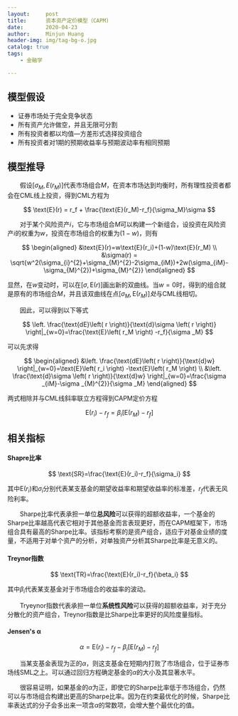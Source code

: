 ```yaml
---
layout:     post
title:      资本资产定价模型（CAPM)
date:       2020-04-23
author:     Minjun Huang
header-img: img/tag-bg-o.jpg
catalog: true
tags:
    - 金融学

---
```


<head>
    <script src="https://cdn.mathjax.org/mathjax/latest/MathJax.js?config=TeX-AMS-MML_HTMLorMML" type="text/javascript"></script>
    <script type="text/x-mathjax-config">
        MathJax.Hub.Config({
            tex2jax: {
            skipTags: ['script', 'noscript', 'style', 'textarea', 'pre'],
            inlineMath: [['$','$']]
            }
        });
    </script>
</head>

## 模型假设

- 证券市场处于完全竞争状态
- 所有资产允许做空，并且无限可分割
- 所有投资者都以均值—方差形式选择投资组合
- 所有投资者对1期的预期收益率与预期波动率有相同预期

## 模型推导

&emsp;&emsp;假设$[\sigma_M,E(r_M)]$代表市场组合$M$，在资本市场达到均衡时，所有理性投资者都会在CML线上投资，得到CML方程为


$$
\text{E}(r) = r_f + \frac{\text{E}(r_M)-r_f}{\sigma_M}\sigma
$$


&emsp;&emsp;对于某个风险资产$i$，它与市场组合$M$可以构建一个新组合，设投资在风险资产$i$的权重为$w$，投资在市场组合的权重为$(1-w)$，则有


$$
\begin{aligned}
&\text{E}(r)=w\text{E}(r_i)+(1-w)\text{E}(r_M) \\
&\sigma(r) = \sqrt{w^2(\sigma_{i}^{2}+\sigma_{M}^{2}-2\sigma_{iM})+2w(\sigma_{iM}-\sigma_{M}^{2})+\sigma_{M}^{2}}
\end{aligned}
$$


显然，在$w$变动时，可以在$[\sigma,\text{E}(r)]$画出新的双曲线。当$w=0$时，得到的组合就是原有的市场组合$M$，并且该双曲线在点$[\sigma_M,\text{E}(r_M)]处$与CML线相切。



&emsp;&emsp;因此，可以得到以下等式


$$
\left. \frac{\text{dE}\left( r \right)}{\text{d}\sigma \left( r \right)} \right|_{w=0}=\frac{\text{E}\left( r_M \right) -r_f}{\sigma _M}
$$


可以先求得


$$
\begin{aligned}
&\left. \frac{\text{dE}\left( r \right)}{\text{d}w} \right|_{w=0}=\text{E}\left( r_i \right) -\text{E}\left( r_M \right) 
\\
&\left. \frac{\text{d}\sigma \left( r \right)}{\text{d}w} \right|_{w=0}=\frac{\sigma _{iM}-\sigma _{M}^{2}}{\sigma _M}
\end{aligned}
$$


两式相除并与CML线斜率联立方程得到CAPM定价方程


$$
\text{E}(r_i)-r_f=\beta_i[\text{E}(r_M)-r_f]
$$

## 相关指标

#### Shapre比率


$$
\text{SR}=\frac{\text{E}(r_i)-r_f}{\sigma_i}
$$


其中$\text{E}(r_i)$和$\sigma_i$分别代表某支基金的期望收益率和期望收益率的标准差，$r_f$代表无风险利率。



&emsp;&emsp;Sharpe比率代表承担一单位**总风险**可以获得的超额收益率，一个基金的Sharpe比率越高代表它相对于其他基金而言表现更好，而在CAPM框架下，市场组合具有最高的Sharpe比率。该指标考察的是资产组合，适应于对基金业绩的度量，不适用于对单个资产的分析，对单独资产分析其Sharpe比率是无意义的。

#### Treynor指数


$$
\text{TR}=\frac{\text{E}(r_i)-r_f}{\beta_i}
$$


其中$\beta_i$代表某支基金对于市场组合的收益率的波动。



&emsp;&emsp;Tryeynor指数代表承担一单位**系统性风险**可以获得的超额收益率，对于充分分散化的资产组合，Treynor指数是比Sharpe比率更好的风险度量指标。

#### Jensen's α


$$
\alpha = \text{E}(r_i)-r_f-\beta_i[\text{E}(r_M)-r_f]
$$


&emsp;&emsp;当某支基金表现为正的$\alpha$，则这支基金在短期内打败了市场组合，位于证券市场线SML之上。可以通过回归方程确定基金的$\alpha$的大小及其显著水平。



&emsp;&emsp;很容易证明，如果基金的$\alpha$为正，即使它的Sharpe比率低于市场组合，仍然可以与市场组合构建出更高的Sharpe比率。因为在约束最优化的时候，Sharpe比率表达式的分子会多出来一项含$\alpha$的常数项，会增大整个最优化的值。


